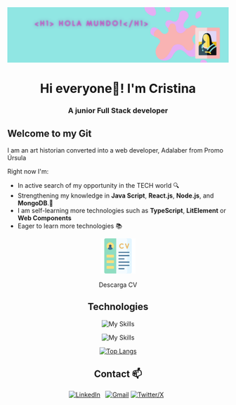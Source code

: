 <img src="./images/banner2.png" alt="gif" width="900" />

<h1 align="center">Hi everyone💜! I'm Cristina</h1>
<h3 align="center">A junior Full Stack developer</h3>

## Welcome to my Git 

I am an art historian converted into a web developer, Adalaber from Promo Úrsula

Right now I'm:

- In active search of my opportunity in the TECH world 🔍
- Strengthening my knowledge in **Java Script**, **React.js**, **Node.js**, and **MongoDB**.🌱
- I am self-learning more technologies such as **TypeScript**, **LitElement** or **Web Components**
- Eager to learn more technologies 📚

<div align="center">
  <a href="./images/CV_CristinaRodriguez-Linkedin.pdf">
    <img alt="Icono descargar currículum" src="./images/cv.png" width="80"/>
  </a>
  <p>Descarga CV</p>
</div>

<div align="center">

## Technologies
  
![My Skills](https://skillicons.dev/icons?i=html,css,sass,js,typescript,lit,react,vite)

![My Skills](https://skillicons.dev/icons?i=mysql,nodejs,mongodb,postman,git,gulp,npm,figma)

[![Top Langs](https://github-readme-stats.vercel.app/api/top-langs/?username=crisrodriguezgar&layout=compact)](https://github.com/crisrodriguezgar/github-readme-stats)

## Contact 📫


[![LinkedIn](https://skillicons.dev/icons?i=linkedin)](https://www.linkedin.com/in/cristinarodriguezgar/) &nbsp;
[![Gmail](https://skillicons.dev/icons?i=gmail)](mailto:rodriguezgar.cris@gmail.com)
[![Twitter/X](https://skillicons.dev/icons?i=twitter)](https://twitter.com/cristirogar) &nbsp;
</div>
